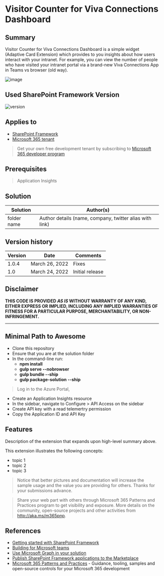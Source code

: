 # Visitor Counter for Viva Connections Dashboard

## Summary

Visitor Counter for Viva Connections Dashboard is a simple widget (Adaptive Card Extension) which provides to you insights about how users interact with your intranet. For example, you can view the number of people who have visited your intranet portal via a brand-new Viva Connections App in Teams vs browser (old way). 

![image](https://user-images.githubusercontent.com/11201670/160254434-ffdbed0c-47a9-4259-b867-e56fe7801e5e.png)

## Used SharePoint Framework Version

![version](https://img.shields.io/badge/version-1.14-green.svg)

## Applies to

- [SharePoint Framework](https://aka.ms/spfx)
- [Microsoft 365 tenant](https://docs.microsoft.com/en-us/sharepoint/dev/spfx/set-up-your-developer-tenant)

> Get your own free development tenant by subscribing to [Microsoft 365 developer program](http://aka.ms/o365devprogram)

## Prerequisites

> Application Insights

## Solution

Solution|Author(s)
--------|---------
folder name | Author details (name, company, twitter alias with link)

## Version history

Version|Date|Comments
-------|----|--------
1.0.4|March 26, 2022|Fixes
1.0|March 24, 2022|Initial release

## Disclaimer

**THIS CODE IS PROVIDED *AS IS* WITHOUT WARRANTY OF ANY KIND, EITHER EXPRESS OR IMPLIED, INCLUDING ANY IMPLIED WARRANTIES OF FITNESS FOR A PARTICULAR PURPOSE, MERCHANTABILITY, OR NON-INFRINGEMENT.**

---

## Minimal Path to Awesome

- Clone this repository
- Ensure that you are at the solution folder
- In the command-line run:
  - **npm install**
  - **gulp serve --nobrowser**
  - **gulp bundle --ship**
  - **gulp package-solution --ship**

> Log in to the Azure Portal, 
  - Create an Application Insights resource
  - In the sidebar, navigate to Configure > API Access on the sidebar 
  - Create API key with a read telemertry permission
  - Copy the Application ID and API Key

## Features

Description of the extension that expands upon high-level summary above.

This extension illustrates the following concepts:

- topic 1
- topic 2
- topic 3

> Notice that better pictures and documentation will increase the sample usage and the value you are providing for others. Thanks for your submissions advance.

> Share your web part with others through Microsoft 365 Patterns and Practices program to get visibility and exposure. More details on the community, open-source projects and other activities from http://aka.ms/m365pnp.

## References

- [Getting started with SharePoint Framework](https://docs.microsoft.com/en-us/sharepoint/dev/spfx/set-up-your-developer-tenant)
- [Building for Microsoft teams](https://docs.microsoft.com/en-us/sharepoint/dev/spfx/build-for-teams-overview)
- [Use Microsoft Graph in your solution](https://docs.microsoft.com/en-us/sharepoint/dev/spfx/web-parts/get-started/using-microsoft-graph-apis)
- [Publish SharePoint Framework applications to the Marketplace](https://docs.microsoft.com/en-us/sharepoint/dev/spfx/publish-to-marketplace-overview)
- [Microsoft 365 Patterns and Practices](https://aka.ms/m365pnp) - Guidance, tooling, samples and open-source controls for your Microsoft 365 development
